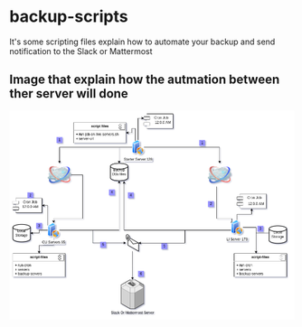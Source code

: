 # backup-scripts
It's some scripting files explain how to automate your backup and send notification to the Slack or Mattermost

## Image that explain how the autmation between ther server will done
![Graph](./graph.png)
